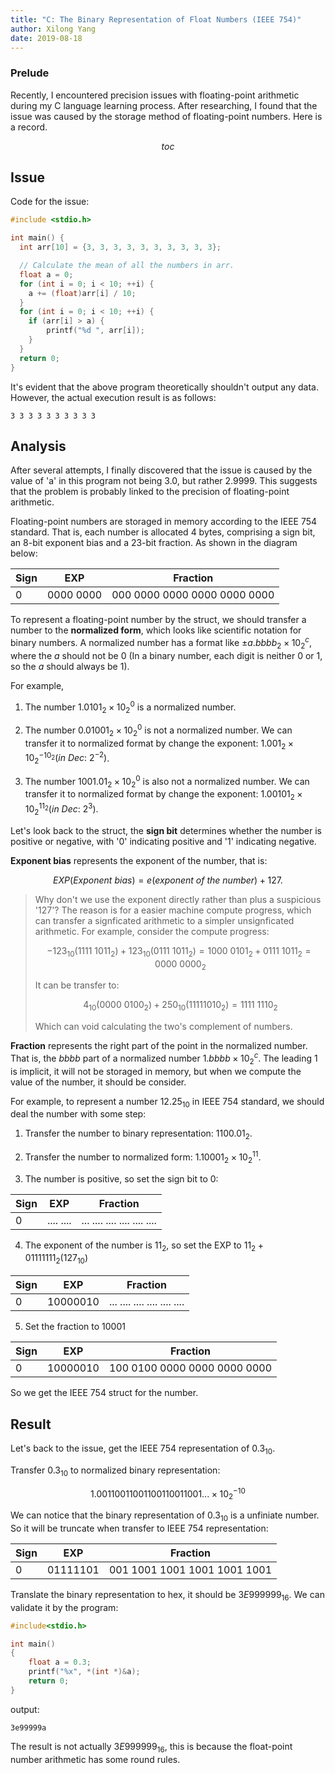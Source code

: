 ```yaml
---
title: "C: The Binary Representation of Float Numbers (IEEE 754)"
author: Xilong Yang
date: 2019-08-18
---
```


<div class="abstract">

### Prelude

Recently, I encountered precision issues with floating-point arithmetic during my C language learning process. After researching, I found that the issue was caused by the storage method of floating-point numbers. Here is a record.

</div>

$$toc$$

## Issue

Code for the issue:

```c
#include <stdio.h>

int main() {
  int arr[10] = {3, 3, 3, 3, 3, 3, 3, 3, 3, 3};

  // Calculate the mean of all the numbers in arr.
  float a = 0;
  for (int i = 0; i < 10; ++i) {
    a += (float)arr[i] / 10;   
  }
  for (int i = 0; i < 10; ++i) {
    if (arr[i] > a) {
        printf("%d ", arr[i]);
    }
  }
  return 0;
}
```

It's evident that the above program theoretically shouldn't output any data. However, the actual execution result is as follows:

```
3 3 3 3 3 3 3 3 3 3 
```

## Analysis

After several attempts, I finally discovered that the issue is caused by the value of 'a' in this program not being 3.0, but rather 2.9999. This suggests that the problem is probably linked to the precision of floating-point arithmetic.

Floating-point numbers are storaged in memory according to the IEEE 754 standard. That is, each number is allocated 4 bytes, comprising a sign bit, an 8-bit exponent bias and a 23-bit fraction. As shown in the diagram below:

|Sign|EXP|Fraction|
|-|-|-|
|0|0000 0000|000 0000 0000 0000 0000 0000|

To represent a floating-point number by the struct, we should transfer a number to the **normalized form**, which looks like scientific notation for binary numbers. A normalized number has a format like $\pm a.bbbb_2 \times 10_2^c$, where the $a$ should not be 0 (In a binary number, each digit is neither 0 or 1, so the $a$ should always be 1). 

For example, 

1. The number $1.0101_2 \times 10_2^0$ is a normalized number. 

2. The number $0.01001_2 \times 10_2^0$ is not a normalized number. We can transfer it to normalized format by change the exponent: $1.001_2 \times 10_2^{-10_2}(in\ Dec:\ 2^{-2})$.

3. The number $1001.01_2 \times 10_2^0$ is also not a normalized number. We can transfer it to normalized format by change the exponent: $1.00101_2 \times 10_2^{11_2}(in\ Dec:\ 2^{3})$.

Let's look back to the struct, the **sign bit** determines whether the number is positive or negative, with '0' indicating positive and '1' indicating negative.

**Exponent bias** represents the exponent of the number, that is:

$$
EXP(Exponent\ bias) = e(exponent\ of\ the\ number) + 127.
$$

> Why don't we use the exponent directly rather than plus a suspicious '127'? The reason is for a easier machine compute progress, which can transfer a signficated arithmetic to a simpler unsignficated arithmetic. For example, consider the compute progress: 
>
> $$
> -123_{10}(1111\ 1011_2) + 123_{10}(0111\ 1011_2) 
> = 1000\ 0101_2 + 0111\ 1011_2 
> = 0000\ 0000_2
> $$ 
>
> It can be transfer to: 
> 
> $$
> 4_{10}(0000\ 0100_2) + 250_{10}(1111 1010_2) 
> = 1111\ 1110_2
> $$
> 
> Which can void calculating the two's complement of numbers.

**Fraction** represents the right part of the point in the normalized number. That is, the $bbbb$ part of a normalized number $1.bbbb \times 10_2^c$. The leading $1$ is implicit, it will not be storaged in memory, but when we compute the value of the number, it should be consider.

For example, to represent a number $12.25_10$ in IEEE 754 standard, we should deal the number with some step:

1. Transfer the number to binary representation: $1100.01_2$.

2. Transfer the number to normalized form: $1.10001_2 \times 10_2^{11}$. 

3. The number is positive, so set the sign bit to 0: 

|Sign|EXP|Fraction|
|-|-|-|
|0|.... ....|... .... .... .... .... ....|

4. The exponent of the number is $11_2$, so set the EXP to $11_2 + 01111111_2(127_{10})$

|Sign|EXP|Fraction|
|-|-|-|
|0|10000010|... .... .... .... .... ....|

5. Set the fraction to $10001$

|Sign|EXP|Fraction|
|-|-|-|
|0|10000010|100 0100 0000 0000 0000 0000|

So we get the IEEE 754 struct for the number.

## Result

Let's back to the issue, get the IEEE 754 representation of $0.3_{10}$.

Transfer $0.3_{10}$ to normalized binary representation: 

$$
1.00110011001100110011001... \times 10_2^{-10}
$$ 

We can notice that the binary representation of $0.3_{10}$ is a unfiniate number. So it will be truncate when transfer to IEEE 754 representation:

|Sign|EXP|Fraction|
|-|-|-|
|0|01111101|001 1001 1001 1001 1001 1001|

Translate the binary representation to hex, it should be $3E999999_{16}$. We can validate it by the program:

```c
#include<stdio.h>

int main()
{
    float a = 0.3;
    printf("%x", *(int *)&a);
    return 0;
}
```

output:

```
3e99999a
```

The result is not actually $3E999999_{16}$, this is because the float-point number arithmetic has some round rules.
